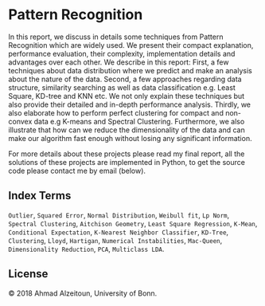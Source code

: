Pattern Recognition
==========================================

In this report, we discuss in details some techniques from Pattern Recognition which are widely used. We present their compact explanation, performance evaluation, their complexity, implementation details and advantages over each other. We describe in this report: First, a few techniques about data distribution where we predict and make an analysis about the nature of the data. Second, a few approaches regarding data structure, similarity searching as well as data classification e.g. Least Square, KD-tree and KNN etc. We not only explain these techniques but also provide their detailed and in-depth performance analysis.
Thirdly, we also elaborate how to perform perfect clustering for compact and non-convex data e.g K-means and Spectral Clustering. Furthermore, we also illustrate that how can we reduce the dimensionality of the data and can make our algorithm fast enough without losing any significant information.

For more details about these projects please read my final report, all the solutions of these projects are implemented in Python, to get the source code please contact me by email (below).


## Index Terms

`Outlier`, `Squared Error`, `Normal Distribution`, `Weibull fit`, `Lp Norm`, `Spectral Clustering`, `Aitchison Geometry`, `Least Square Regression`, `K-Mean`, `Conditional Expectation`, `K-Nearest Neighbor Classifier`, `KD-Tree`, `Clustering`, `Lloyd`, `Hartigan`, `Numerical Instabilities`, `Mac-Queen`, `Dimensionality Reduction`, `PCA`, `Multiclass LDA`.


## License

&copy; 2018 Ahmad Alzeitoun, University of Bonn.
